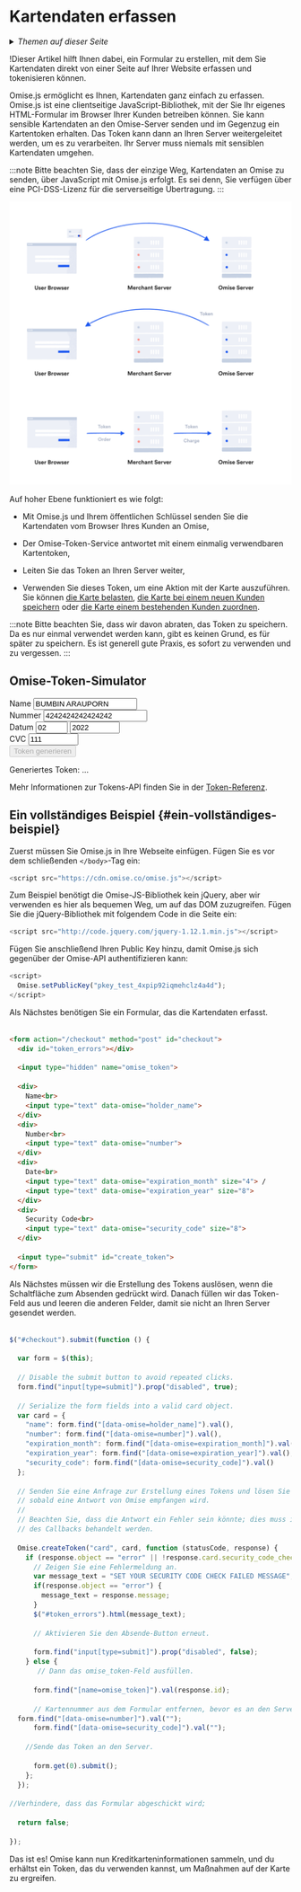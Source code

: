 ---
---
# Kartendaten erfassen
<details>
  <summary><em>Themen auf dieser Seite</em></summary>

- [Ein vollständiges Beispiel](#ein-vollständiges-beispiel)

</details>

!Dieser Artikel hilft Ihnen dabei, ein Formular zu erstellen, mit dem Sie Kartendaten direkt von einer Seite auf Ihrer Website erfassen und tokenisieren können.

Omise.js ermöglicht es Ihnen, Kartendaten ganz einfach zu erfassen. Omise.js ist eine clientseitige JavaScript-Bibliothek, mit der Sie Ihr eigenes HTML-Formular im Browser Ihrer Kunden betreiben können. Sie kann sensible Kartendaten an den Omise-Server senden und im Gegenzug ein Kartentoken erhalten. Das Token kann dann an Ihren Server weitergeleitet werden, um es zu verarbeiten. Ihr Server muss niemals mit sensiblen Kartendaten umgehen.

:::note
Bitte beachten Sie, dass der einzige Weg, Kartendaten an Omise zu senden, über JavaScript mit Omise.js erfolgt. Es sei denn, Sie verfügen über eine PCI-DSS-Lizenz für die serverseitige Übertragung.
:::

![small_token](/img/small_token@2x.jpg)

Auf hoher Ebene funktioniert es wie folgt:

- Mit Omise.js und Ihrem öffentlichen Schlüssel senden Sie die Kartendaten vom Browser Ihres Kunden an Omise,

- Der Omise-Token-Service antwortet mit einem einmalig verwendbaren Kartentoken,

- Leiten Sie das Token an Ihren Server weiter,

- Verwenden Sie dieses Token, um eine Aktion mit der Karte auszuführen. Sie können [die Karte belasten](/charges-api#create-a-charge), [die Karte bei einem neuen Kunden speichern](/customers-api#create-a-customer) oder [die Karte einem bestehenden Kunden zuordnen](/customers-api#update-a-customer).

:::note
Bitte beachten Sie, dass wir davon abraten, das Token zu speichern. Da es nur einmal verwendet werden kann, gibt es keinen Grund, es für später zu speichern. Es ist generell gute Praxis, es sofort zu verwenden und zu vergessen.
:::

## Omise-Token-Simulator

<div className="card-block">
    <form
      action="/checkout"
      method="post"
      id="checkout"
      className="card-form"
      data-gtm-form-interact-id="0"
      style={{ opacity: 1 }}
    >
      <input type="hidden" name="omise_token" />
      <div className="row">
        <label>Name</label>
        <input type="text" data-omise="holder_name" value="BUMBIN ARAUPORN" data-gtm-form-interact-field-id="0" />
      </div>
      <div className="row">
        <label>Nummer</label>
        <input type="text" data-omise="number" value="4242424242424242" />
      </div>
      <div className="row">
        <label>Datum</label>
        <input type="text" data-omise="expiration_month" size="4" value="02" />
        <input type="text" data-omise="expiration_year" size="8" value="2022" />
      </div>
      <div className="row">
        <label>CVC</label>
        <input type="text" data-omise="security_code" size="8" value="111" />
      </div>
      <div className="row card-form-submit-row">
        <input type="submit" id="create_token" value="Token generieren" className="PrimaryButton" disabled />
      </div>
    </form>
</div>

Generiertes Token: ...

Mehr Informationen zur Tokens-API finden Sie in der [Token-Referenz](/tokens-api).

## Ein vollständiges Beispiel {#ein-vollständiges-beispiel}

Zuerst müssen Sie Omise.js in Ihre Webseite einfügen. Fügen Sie es vor dem schließenden `</body>`-Tag ein:

```javascript
<script src="https://cdn.omise.co/omise.js"></script>

```
Zum Beispiel benötigt die Omise-JS-Bibliothek kein jQuery, aber wir verwenden es hier als bequemen Weg, um auf das DOM zuzugreifen. Fügen Sie die jQuery-Bibliothek mit folgendem Code in die Seite ein:


```javascript
<script src="http://code.jquery.com/jquery-1.12.1.min.js"></script>
```

Fügen Sie anschließend Ihren Public Key hinzu, damit Omise.js sich gegenüber der Omise-API authentifizieren kann:


```javascript
<script>
  Omise.setPublicKey("pkey_test_4xpip92iqmehclz4a4d");
</script>
```
Als Nächstes benötigen Sie ein Formular, das die Kartendaten erfasst.

```html

<form action="/checkout" method="post" id="checkout">
  <div id="token_errors"></div>

  <input type="hidden" name="omise_token">

  <div>
    Name<br>
    <input type="text" data-omise="holder_name">
  </div>
  <div>
    Number<br>
    <input type="text" data-omise="number">
  </div>
  <div>
    Date<br>
    <input type="text" data-omise="expiration_month" size="4"> /
    <input type="text" data-omise="expiration_year" size="8">
  </div>
  <div>
    Security Code<br>
    <input type="text" data-omise="security_code" size="8">
  </div>

  <input type="submit" id="create_token">
</form>


```

Als Nächstes müssen wir die Erstellung des Tokens auslösen, wenn die Schaltfläche zum Absenden gedrückt wird. Danach füllen wir das Token-Feld aus und leeren die anderen Felder, damit sie nicht an Ihren Server gesendet werden.

```javascript

$("#checkout").submit(function () {

  var form = $(this);

  // Disable the submit button to avoid repeated clicks.
  form.find("input[type=submit]").prop("disabled", true);

  // Serialize the form fields into a valid card object.
  var card = {
    "name": form.find("[data-omise=holder_name]").val(),
    "number": form.find("[data-omise=number]").val(),
    "expiration_month": form.find("[data-omise=expiration_month]").val(),
    "expiration_year": form.find("[data-omise=expiration_year]").val(),
    "security_code": form.find("[data-omise=security_code]").val()
  };
  
  // Senden Sie eine Anfrage zur Erstellung eines Tokens und lösen Sie dann die Callback-Funktion aus,
  // sobald eine Antwort von Omise empfangen wird.
  //
  // Beachten Sie, dass die Antwort ein Fehler sein könnte; dies muss innerhalb
  // des Callbacks behandelt werden.

  Omise.createToken("card", card, function (statusCode, response) {
    if (response.object == "error" || !response.card.security_code_check) {
      // Zeigen Sie eine Fehlermeldung an.
      var message_text = "SET YOUR SECURITY CODE CHECK FAILED MESSAGE";
      if(response.object == "error") {
        message_text = response.message;
      }
      $("#token_errors").html(message_text);

      // Aktivieren Sie den Absende-Button erneut.

      form.find("input[type=submit]").prop("disabled", false);
    } else {
       // Dann das omise_token-Feld ausfüllen.

      form.find("[name=omise_token]").val(response.id);

      // Kartennummer aus dem Formular entfernen, bevor es an den Server gesendet wird.
  form.find("[data-omise=number]").val("");
      form.find("[data-omise=security_code]").val("");

    //Sende das Token an den Server.

      form.get(0).submit();
    };
  });

//Verhindere, dass das Formular abgeschickt wird;

  return false;

});

```
Das ist es! Omise kann nun Kreditkarteninformationen sammeln, und du erhältst ein Token, das du verwenden kannst, um Maßnahmen auf der Karte zu ergreifen.
